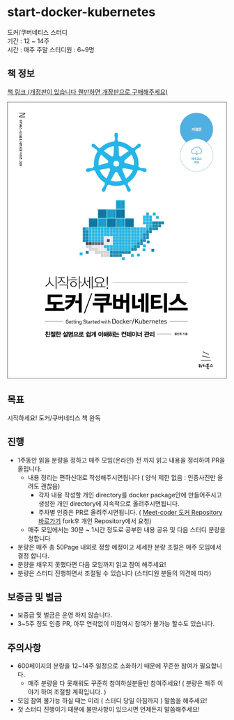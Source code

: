 # start-docker-kubernetes
도커/쿠버네티스 스터디  
기간 : 12 ~ 14주  
시간 : 매주 주말 
스터디원 : 6~9명  

## 책 정보
[책 링크 (개정판이 있습니다 웬만하면 개장판으로 구매해주세요) ](http://www.kyobobook.co.kr/product/detailViewKor.laf?mallGb=KOR&ejkGb=KOR&barcode=9791158392291#N)

![시작하세요! 도커/쿠버네티스](startDocket.jpeg)

## 목표
시작하세요! 도커/쿠버네티스 책 완독

## 진행
- 1주동안 읽을 분량을 정하고 매주 모임(온라인) 전 까지 읽고 내용을 정리하여 PR을 올립니다.
  - 내용 정리는 편하신대로 작성해주시면됩니다 ( 양식 제한 없음 : 인증사진만 올려도 괜찮음)
    - 각자 내용 작성할 개인 directory를 docker package안에 만들어주시고 생성한 개인 directory에 지속적으로 올려주시면됩니다.
    - 주차별 인증은 PR로 올려주시면됩니다. ( [Meet-coder 도커 Repository 바로가기](https://github.com/Meet-Coder-Study/start-docker-kubernetes) fork후 개인 Repository에서 요청)
  - 매주 모임에서는 30분 ~ 1시간 정도로 공부한 내용 공유 및 다음 스터디 분량을 정합니다
- 분량은 매주 총 50Page 내외로 정할 예정이고 세세한 분량 조절은 매주 모임에서 결정 합니다.
- 분량을 채우지 못했다면 다음 모임까지 읽고 참여 해주세요! 
- 분량은 스터디 진행하면서 조절될 수 있습니다 (스터디원 분들의 의견에 따라)

## 보증금 및 벌금
- 보증급 및 벌금은 운영 하지 않습니다.  
- 3~5주 정도 인증 PR, 아무 연락없이 미참여시 참여가 불가능 할수도 있습니다.  


## 주의사항
- 600페이지의 분량을 12~14주 일정으로 소화하기 때문에 꾸준한 참여가 필요합니다. 
  - 매주 분량을 다 못채워도 꾸준히 참여하실분들만 참여주세요! ( 분량은 매주 이야기 하여 조절할 계획입니다. )
- 모임 참여 불가능 하실 때는 미리 ( 스터디 당일 아침까지 ) 말씀을 해주세요!
- 첫 스터디 진행이기 때문에 불만사항이 있으시면 언제든지 말씀해주세요!
